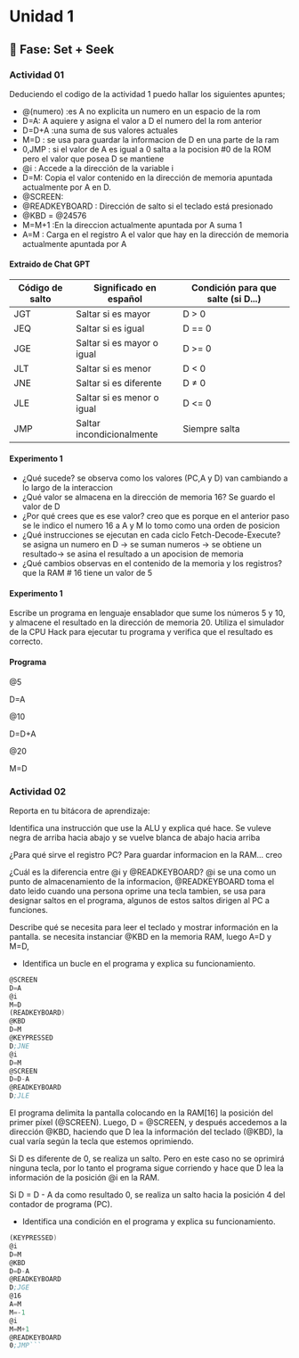 # Unidad 1

## 🔎 Fase: Set + Seek

### Actividad 01

Deduciendo el codigo de la actividad 1 puedo hallar los siguientes apuntes;

-  @(numero) :es A no explicita un numero en un espacio de la rom
- D=A: A aquiere y asigna el valor a D el numero del la rom anterior
- D=D+A :una suma de sus valores actuales
- M=D : se usa para guardar la informacion de D en una parte de la ram
- 0,JMP : si el valor de A es igual a 0 salta a la pocision #0 de la ROM pero el valor que posea D se mantiene
- @i : Accede a la dirección de la variable i
- D=M: Copia el valor contenido en la dirección de memoria apuntada actualmente por A en D.
- @SCREEN:
- @READKEYBOARD : Dirección de salto si el teclado está presionado
- @KBD = @24576
- M=M+1 :En la direccion actualmente apuntada por A suma 1
- A=M : Carga en el registro A el valor que hay en la dirección de memoria actualmente apuntada por A

#### Extraido de Chat GPT

| Código de salto | Significado en español          | Condición para que salte (si D...)          |
|------------------|---------------------------------|---------------------------------------------|
| JGT              | Saltar si es mayor              | D > 0                                       |
| JEQ              | Saltar si es igual              | D == 0                                      |
| JGE              | Saltar si es mayor o igual      | D >= 0                                      |
| JLT              | Saltar si es menor              | D < 0                                       |
| JNE              | Saltar si es diferente          | D ≠ 0                                       |
| JLE              | Saltar si es menor o igual      | D <= 0                                      |
| JMP              | Saltar incondicionalmente       | Siempre salta                               |

#### Experimento 1

*  ¿Qué sucede? se observa como los valores (PC,A y D) van cambiando a lo largo de la interaccion 
* ¿Qué valor se almacena en la dirección de memoria 16? Se guardo el valor de D 
* ¿Por qué crees que es ese valor? creo que es porque en el anterior paso se le indico el numero 16 a A y M lo tomo como una orden de posicion 
* ¿Qué instrucciones se ejecutan en cada ciclo Fetch-Decode-Execute? se asigna un numero en D -> se suman numeros -> se obtiene un resultado-> se asina el resultado a un apocision de memoria
* ¿Qué cambios observas en el contenido de la memoria y los registros? que la RAM # 16 tiene un valor de 5

#### Experimento 1
 Escribe un programa en lenguaje ensablador que sume los números 5 y 10, y almacene el resultado en la dirección de memoria 20. Utiliza el simulador de la CPU Hack para ejecutar tu programa y verifica que el resultado es correcto.

#### Programa
@5

D=A

@10

D=D+A

@20

M=D

### Actividad 02

Reporta en tu bitácora de aprendizaje:

Identifica una instrucción que use la ALU y explica qué hace. Se vuleve negra de arriba hacia abajo y se vuelve blanca de abajo hacia arriba

¿Para qué sirve el registro PC? Para guardar informacion en la RAM... creo

¿Cuál es la diferencia entre @i y @READKEYBOARD? @i se una como un punto de almacenamiento de la informacion, @READKEYBOARD toma el dato leido cuando una persona oprime una tecla tambien, se usa para designar saltos en el programa, algunos de estos saltos dirigen al PC a funciones.

Describe qué se necesita para leer el teclado y mostrar información en la pantalla. se necesita instanciar @KBD en la memoria RAM, luego A=D y M=D, 

- Identifica un bucle en el programa y explica su funcionamiento.

```asm
@SCREEN
D=A
@i
M=D
(READKEYBOARD)
@KBD
D=M
@KEYPRESSED
D;JNE
@i
D=M
@SCREEN
D=D-A
@READKEYBOARD
D;JLE
```

El programa delimita la pantalla colocando en la RAM[16] la posición del primer píxel (@SCREEN). Luego, D = @SCREEN, y después accedemos a la dirección @KBD, haciendo que D lea la información del teclado (@KBD), la cual varía según la tecla que estemos oprimiendo.

Si D es diferente de 0, se realiza un salto. Pero en este caso no se oprimirá ninguna tecla, por lo tanto el programa sigue corriendo y hace que D lea la información de la posición @i en la RAM.

Si D = D - A da como resultado 0, se realiza un salto hacia la posición 4 del contador de programa (PC).

- Identifica una condición en el programa y explica su funcionamiento.

```asm
(KEYPRESSED)
@i
D=M
@KBD
D=D-A
@READKEYBOARD
D;JGE
@16
A=M
M=-1
@i
M=M+1
@READKEYBOARD
0;JMP```
